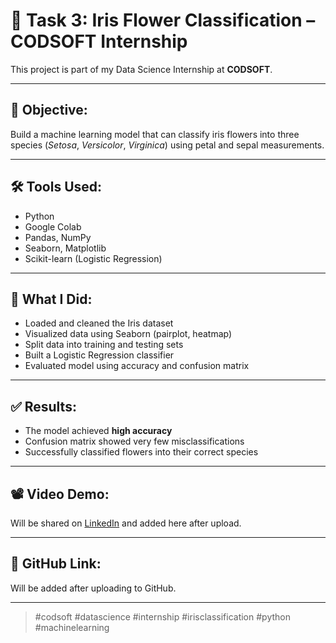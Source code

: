 # 🌸 Task 3: Iris Flower Classification – CODSOFT Internship

This project is part of my Data Science Internship at **CODSOFT**.

---

## 📌 Objective:
Build a machine learning model that can classify iris flowers into three species (*Setosa*, *Versicolor*, *Virginica*) using petal and sepal measurements.

---

## 🛠 Tools Used:
- Python
- Google Colab
- Pandas, NumPy
- Seaborn, Matplotlib
- Scikit-learn (Logistic Regression)

---

## 🚀 What I Did:
- Loaded and cleaned the Iris dataset
- Visualized data using Seaborn (pairplot, heatmap)
- Split data into training and testing sets
- Built a Logistic Regression classifier
- Evaluated model using accuracy and confusion matrix

---

## ✅ Results:
- The model achieved **high accuracy**
- Confusion matrix showed very few misclassifications
- Successfully classified flowers into their correct species

---

## 📽 Video Demo:
Will be shared on [LinkedIn](https://linkedin.com) and added here after upload.

---

## 🔗 GitHub Link:
Will be added after uploading to GitHub.

---

> #codsoft #datascience #internship #irisclassification #python #machinelearning
